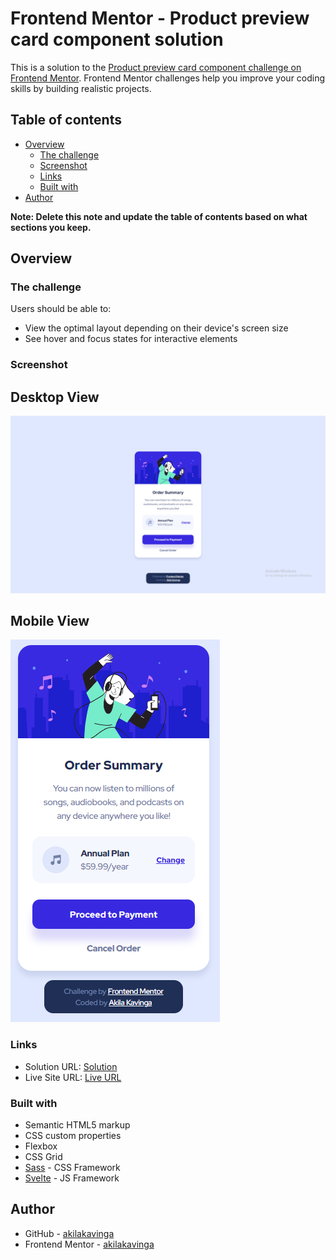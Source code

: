 # Frontend Mentor - Product preview card component solution

This is a solution to the [Product preview card component challenge on Frontend Mentor](https://www.frontendmentor.io/challenges/product-preview-card-component-GO7UmttRfa). Frontend Mentor challenges help you improve your coding skills by building realistic projects. 

## Table of contents

- [Overview](#overview)
  - [The challenge](#the-challenge)
  - [Screenshot](#screenshot)
  - [Links](#links)
  - [Built with](#built-with)
- [Author](#author)

**Note: Delete this note and update the table of contents based on what sections you keep.**

## Overview

### The challenge

Users should be able to:

- View the optimal layout depending on their device's screen size
- See hover and focus states for interactive elements

### Screenshot

## Desktop View
![](./desktop.PNG)

## Mobile View
![](./mobile.PNG)


### Links

- Solution URL: [Solution](https://www.frontendmentor.io/solutions/order-summary-component-solution-using-svelte-and-sass-PcN2psfckt)
- Live Site URL: [Live URL](https://flourishing-cocada-df655b.netlify.app/)

### Built with

- Semantic HTML5 markup
- CSS custom properties
- Flexbox
- CSS Grid
- [Sass](https://sass-lang.com/) - CSS Framework
- [Svelte](https://svelte.dev/) - JS Framework

## Author

- GitHub - [akilakavinga](https://github.com/akilakavinga)
- Frontend Mentor - [akilakavinga](https://www.frontendmentor.io/profile/akilakavinga)